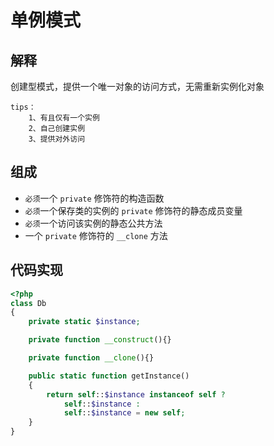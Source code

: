 # 单例模式

## 解释

创建型模式，提供一个唯一对象的访问方式，无需重新实例化对象

    tips：
        1、有且仅有一个实例 
        2、自己创建实例
        3、提供对外访问

## 组成

- `必须`一个 `private` 修饰符的构造函数
- `必须`一个保存类的实例的 `private` 修饰符的静态成员变量
- `必须`一个访问该实例的静态公共方法
- 一个 `private` 修饰符的 `__clone` 方法

## 代码实现

```php
<?php
class Db
{
    private static $instance;

    private function __construct(){}

    private function __clone(){}

    public static function getInstance()
    {
        return self::$instance instanceof self ?
            self::$instance :
            self::$instance = new self;
    }
}
```
